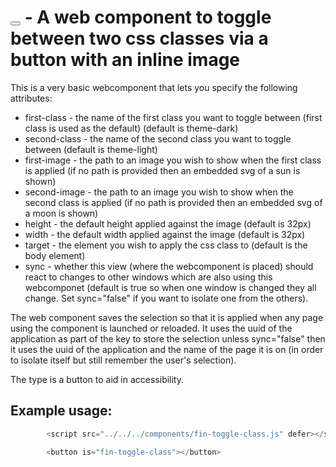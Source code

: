 # <button is="fin-toggle-class"></button> - A web component to toggle between two css classes via a button with an inline image

This is a very basic webcomponent that lets you specify the following attributes:

- first-class - the name of the first class you want to toggle between (first class is used as the default) (default is theme-dark)
- second-class - the name of the second class you want to toggle between (default is theme-light)
- first-image - the path to an image you wish to show when the first class is applied (if no path is provided then an embedded svg of a sun is shown)
- second-image - the path to an image you wish to show when the second class is applied (if no path is provided then an embedded svg of a moon is shown)
- height - the default height applied against the image (default is 32px)
- width - the default width applied against the image (default is 32px)
- target - the element you wish to apply the css class to (default is the body element)
- sync - whether this view (where the webcomponent is placed) should react to changes to other windows which are also using this webcomponet (default is true so when one window is changed they all change. Set sync="false" if you want to isolate one from the others).

The web component saves the selection so that it is applied when any page using the component is launched or reloaded. It uses the uuid of the application as part of the key to store the selection unless sync="false" then it uses the uuid of the application and the name of the page it is on (in order to isolate itself but still remember the user's selection).

The type is a button to aid in accessibility.

## Example usage:

```javascript
        <script src="../../../components/fin-toggle-class.js" defer></script>

        <button is="fin-toggle-class"></button>
```
